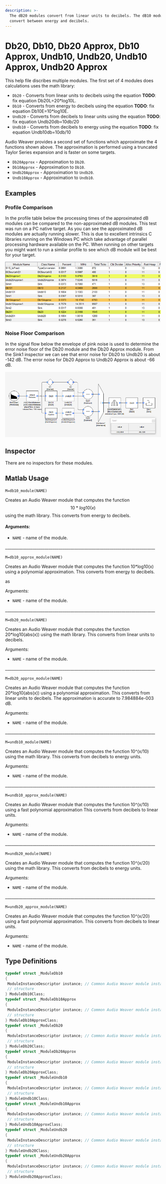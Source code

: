 ```yaml
---
description: >-
  The dB20 modules convert from linear units to decibels. The dB10 modules
  convert between energy and decibels.
---
```


# Db20, Db10, Db20 Approx, Db10 Approx, Undb10, Undb20, Undb10 Approx, Undb20 Approx

This help file discribes multiple modules. The first set of 4 modules does calculations uses the math library:

* `Db20` - Converts from linear units to decibels using the equation  **TODO**: fix equation Db20L=20\*log10L.
* `Db10` - Converts from energy to decibels using the equation **TODO**: fix equation Db10E=10\*log10E.
* `Undb20` - Converts from decibels to linear units using the equation **TODO**: fix equation Undb20db=10db/20
* `Undb10` - Converts from decibels to energy using the equation **TODO**: fix equation Undb10db=10db/10

Audio Weaver provides a second set of functions which approximate the 4 functions shown above. The approximation is performed using a truncated Taylor Series expansion and is faster on some targets.

* `Db20Approx` - Approximation to `Db20`.
* `Db10Approx` - Approximation to `Db10`.
* `Undb20Approx` - Approximation to `Undb20`.
* `Undb10Approx` - Approximation to `Undb10`.

## Examples

### Profile Comparison

In the profile table below the processing times of the approximated dB modules can be compared to the non-approximated dB modules. This test was run on a PC native target. As you can see the approximated dB modules are actually running slower. This is due to excellent intrinsics C libraries running on the Windows PC which take advantage of parallel processing hardware available on the PC. When running on other targets you might want to run a similar profile to see which dB module will be best for your target.

![](../../../.gitbook/assets/0%20%2819%29.png)

### Noise Floor Comparison

In the signal flow below the envelope of pink noise is used to determine the error noise floor of the Db20 module and the Db20 Approx module. From the Sink1 inspector we can see that error noise for Db20 to Undb20 is about -142 dB. The error noise for Db20 Approx to Undb20 Approx is about -66 dB.

![](../../../.gitbook/assets/1%20%2818%29.png)

## Inspector

There are no inspectors for these modules.

## Matlab Usage

`M=db10_module(NAME)`

Creates an Audio Weaver module that computes the function $$10*log10(x)$$ using the math library. This converts from energy to decibels.

#### Arguments:

* `NAME` - name of the module.

\_\_\_\_\_\_\_\_\_\_\_\_\_\_\_\_\_\_\_\_\_\_\_\_\_\_\_\_\_\_\_\_\_\_\_\_\_\_\_\_\_\_\_\_\_\_\_\_\_\_\_\_\_\_\_\_\_\_\_\_\_\_\_\_\_\_\_\_\_\_\_\_\_\_\_\_

`M=db10_approx_module(NAME)`

Creates an Audio Weaver module that computes the function 10\*log10\(x\) using a polynomial approximation. This converts from energy to decibels.

as

Arguments:

* `NAME` - name of the module.

\_\_\_\_\_\_\_\_\_\_\_\_\_\_\_\_\_\_\_\_\_\_\_\_\_\_\_\_\_\_\_\_\_\_\_\_\_\_\_\_\_\_\_\_\_\_\_\_\_\_\_\_\_\_\_\_\_\_\_\_\_\_\_\_\_\_\_\_\_\_\_\_\_\_\_\_

`M=db20_module(NAME)`

Creates an Audio Weaver module that computes the function 20\*log10\(abs\(x\)\) using the math library. This converts from linear units to decibels.

Arguments:

* `NAME` - name of the module.

\_\_\_\_\_\_\_\_\_\_\_\_\_\_\_\_\_\_\_\_\_\_\_\_\_\_\_\_\_\_\_\_\_\_\_\_\_\_\_\_\_\_\_\_\_\_\_\_\_\_\_\_\_\_\_\_\_\_\_\_\_\_\_\_\_\_\_\_\_\_\_\_\_\_\_\_

`M=db20_approx_module(NAME)`

Creates an Audio Weaver module that computes the function 20\*log10\(abs\(x\)\) using a polynomial approximation. This converts from linear units to decibels. The approximation is accurate to 7.984884e-003 dB.

Arguments:

* `NAME` - name of the module.

\_\_\_\_\_\_\_\_\_\_\_\_\_\_\_\_\_\_\_\_\_\_\_\_\_\_\_\_\_\_\_\_\_\_\_\_\_\_\_\_\_\_\_\_\_\_\_\_\_\_\_\_\_\_\_\_\_\_\_\_\_\_\_\_\_\_\_\_\_\_\_\_\_\_\_\_

`M=undb10_module(NAME)`

Creates an Audio Weaver module that computes the function 10^\(x/10\) using the math library. This converts from decibels to energy units.

Arguments:

* `NAME` - name of the module.

\_\_\_\_\_\_\_\_\_\_\_\_\_\_\_\_\_\_\_\_\_\_\_\_\_\_\_\_\_\_\_\_\_\_\_\_\_\_\_\_\_\_\_\_\_\_\_\_\_\_\_\_\_\_\_\_\_\_\_\_\_\_\_\_\_\_\_\_\_\_\_\_\_\_\_\_

`M=undb10_approx_module(NAME)`

Creates an Audio Weaver module that computes the function 10^\(x/10\) using a fast polynomial approximation This converts from decibels to linear units.

Arguments:

* `NAME` - name of the module.

\_\_\_\_\_\_\_\_\_\_\_\_\_\_\_\_\_\_\_\_\_\_\_\_\_\_\_\_\_\_\_\_\_\_\_\_\_\_\_\_\_\_\_\_\_\_\_\_\_\_\_\_\_\_\_\_\_\_\_\_\_\_\_\_\_\_\_\_\_\_\_\_\_\_\_\_

`M=undb20_module(NAME)`

Creates an Audio Weaver module that computes the function 10^\(x/20\) using the math library. This converts from decibels to energy units.

Arguments:

* `NAME` - name of the module.

\_\_\_\_\_\_\_\_\_\_\_\_\_\_\_\_\_\_\_\_\_\_\_\_\_\_\_\_\_\_\_\_\_\_\_\_\_\_\_\_\_\_\_\_\_\_\_\_\_\_\_\_\_\_\_\_\_\_\_\_\_\_\_\_\_\_\_\_\_\_\_\_\_\_\_\_

`M=undb20_approx_module(NAME)`

Creates an Audio Weaver module that computes the function 10^\(x/20\) using a fast polynomial approximation. This converts from decibels to linear units.

Arguments:

* `NAME` - name of the module.

## Type Definitions

```cpp
typedef struct _ModuleDb10
{
 ModuleInstanceDescriptor instance; // Common Audio Weaver module instance
 // structure
} ModuleDb10Class;
typedef struct _ModuleDb10Approx
{
 ModuleInstanceDescriptor instance; // Common Audio Weaver module instance
 // structure
} ModuleDb10ApproxClass;
typedef struct _ModuleDb20
{
 ModuleInstanceDescriptor instance; // Common Audio Weaver module instance
 // structure
} ModuleDb20Class;
typedef struct _ModuleDb20Approx
{
 ModuleInstanceDescriptor instance; // Common Audio Weaver module instance
 // structure
} ModuleDb20ApproxClass;
typedef struct _ModuleUndb10
{
 ModuleInstanceDescriptor instance; // Common Audio Weaver module instance
 // structure
} ModuleUndb10Class;
typedef struct _ModuleUndb10Approx
{
 ModuleInstanceDescriptor instance; // Common Audio Weaver module instance
 // structure
} ModuleUndb10ApproxClass;
typedef struct _ModuleUndb20
{
 ModuleInstanceDescriptor instance; // Common Audio Weaver module instance
 // structure
} ModuleUndb20Class;
typedef struct _ModuleUndb20Approx
{
 ModuleInstanceDescriptor instance; // Common Audio Weaver module instance
 // structure
} ModuleUndb20ApproxClass;
```

